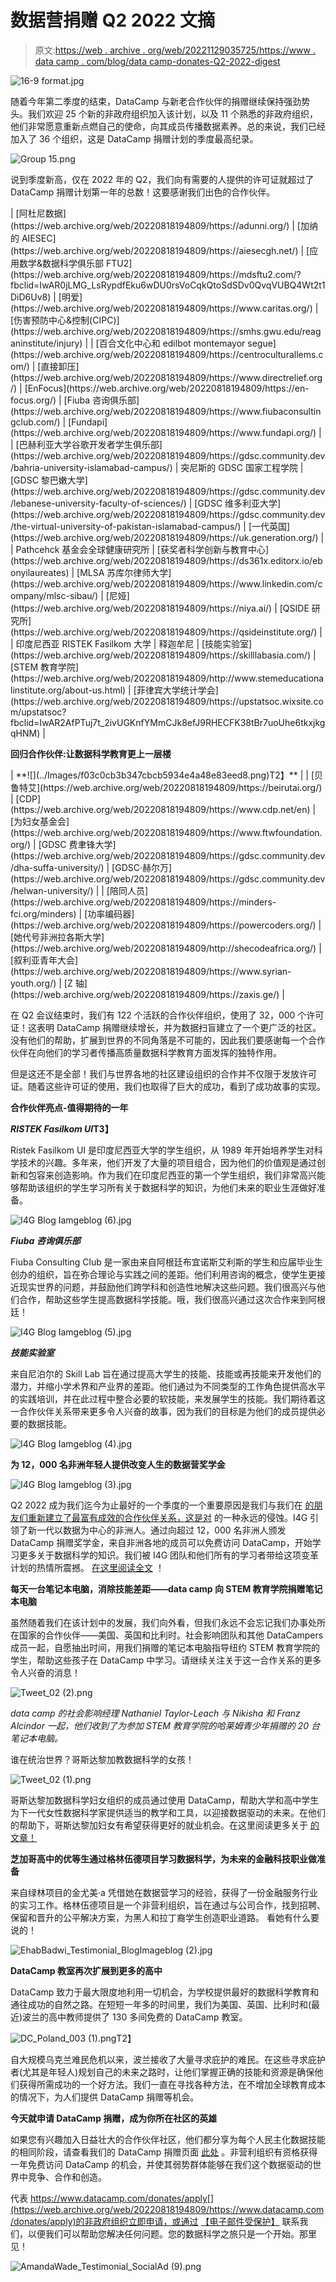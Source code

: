 # 数据营捐赠 Q2 2022 文摘

> 原文:[https://web . archive . org/web/20221129035725/https://www . data camp . com/blog/data camp-donates-Q2-2022-digest](https://web.archive.org/web/20221129035725/https://www.datacamp.com/blog/datacamp-donates-q2-2022-digest)

![16-9 format.jpg](../Images/c9767cd351da8b6762c2ed0065e8fcf4.png)

随着今年第二季度的结束，DataCamp 与新老合作伙伴的捐赠继续保持强劲势头。我们欢迎 25 个新的非政府组织加入该计划，以及 11 个熟悉的非政府组织，他们非常愿意重新点燃自己的使命，向其成员传播数据素养。总的来说，我们已经加入了 36 个组织，这是 DataCamp 捐赠计划的季度最高纪录。

![Group 15.png](../Images/2d080573871ebe084f8fab0d7ec9cb89.png)

说到季度新高，仅在 2022 年的 Q2，我们向有需要的人提供的许可证就超过了 DataCamp 捐赠计划第一年的总数！这要感谢我们出色的合作伙伴。

<colgroup><col style="width: 27.5818%;"><col style="width: 20.3806%;"><col style="width: 22.2829%;"><col style="width: 15.0817%;"><col style="width: 14.5382%;"></colgroup>
| [阿杜尼数据](https://web.archive.org/web/20220818194809/https://adunni.org/) | [加纳的 AIESEC](https://web.archive.org/web/20220818194809/https://aiesecgh.net/) | [应用数学&数据科学俱乐部 FTU2](https://web.archive.org/web/20220818194809/https://mdsftu2.com/?fbclid=IwAR0jLMG_LsRypdfEku6wDU0rsVoCqkQtoSdSDv0QvqVUBQ4Wt2t1DiD6Uv8) | [明爱](https://web.archive.org/web/20220818194809/https://www.caritas.org/) | [伤害预防中心&控制(CIPC)](https://web.archive.org/web/20220818194809/https://smhs.gwu.edu/reaganinstitute/injury) |
| [百合文化中心和 edilbot montemayor segue](https://web.archive.org/web/20220818194809/https://centroculturallems.com/) | [直接卸压](https://web.archive.org/web/20220818194809/https://www.directrelief.org/) | [EnFocus](https://web.archive.org/web/20220818194809/https://en-focus.org/) | [Fiuba 咨询俱乐部](https://web.archive.org/web/20220818194809/https://www.fiubaconsultingclub.com/) | [Fundapi](https://web.archive.org/web/20220818194809/https://www.fundapi.org/) |
| [巴赫利亚大学谷歌开发者学生俱乐部](https://web.archive.org/web/20220818194809/https://gdsc.community.dev/bahria-university-islamabad-campus/) | 突尼斯的 GDSC 国家工程学院 | [GDSC 黎巴嫩大学](https://web.archive.org/web/20220818194809/https://gdsc.community.dev/lebanese-university-faculty-of-sciences/) | [GDSC 维多利亚大学](https://web.archive.org/web/20220818194809/https://gdsc.community.dev/the-virtual-university-of-pakistan-islamabad-campus/) | [一代英国](https://web.archive.org/web/20220818194809/https://uk.generation.org/) |
| Pathcehck 基金会全球健康研究所 | [获奖者科学创新与教育中心](https://web.archive.org/web/20220818194809/https://ds361x.editorx.io/ebonyilaureates) | [MLSA 苏库尔律师大学](https://web.archive.org/web/20220818194809/https://www.linkedin.com/company/mlsc-sibau/) | [尼娅](https://web.archive.org/web/20220818194809/https://niya.ai/) | [QSIDE 研究所](https://web.archive.org/web/20220818194809/https://qsideinstitute.org/) |
| 印度尼西亚 RISTEK Fasilkom 大学 | 释迦牟尼 | [技能实验室](https://web.archive.org/web/20220818194809/https://skilllabasia.com/) | [STEM 教育学院](https://web.archive.org/web/20220818194809/http://www.stemeducationalinstitute.org/about-us.html) | [菲律宾大学统计学会](https://web.archive.org/web/20220818194809/https://upstatsoc.wixsite.com/upstatsoc?fbclid=IwAR2AfPTuj7t_2ivUGKnfYMmCJk8efJ9RHECFK38tBr7uoUhe6tkxjkgqHNM) |

**回归合作伙伴:让数据科学教育更上一层楼**

<colgroup><col style="width: 243px;"><col style="width: 243px;"><col style="width: 243px;"></colgroup>
| **![](../Images/f03c0cb3b347cbcb5934e4a48e83eed8.png)T2】** |

<colgroup><col style="width: 17.4451%;"><col style="width: 16.8956%;"><col style="width: 25.6868%;"><col style="width: 20.1923%;"><col style="width: 19.7802%;"></colgroup>
| [贝鲁特艾](https://web.archive.org/web/20220818194809/https://beirutai.org/) | [CDP](https://web.archive.org/web/20220818194809/https://www.cdp.net/en) | [为妇女基金会](https://web.archive.org/web/20220818194809/https://www.ftwfoundation.org/) | [GDSC 费聿锋大学](https://web.archive.org/web/20220818194809/https://gdsc.community.dev/dha-suffa-university/) | [GDSC·赫尔万](https://web.archive.org/web/20220818194809/https://gdsc.community.dev/helwan-university/) |
| [陪同人员](https://web.archive.org/web/20220818194809/https://minders-fci.org/minders) | [功率编码器](https://web.archive.org/web/20220818194809/https://powercoders.org/) | [她代号非洲拉各斯大学](https://web.archive.org/web/20220818194809/http://shecodeafrica.org/) | [叙利亚青年大会](https://web.archive.org/web/20220818194809/https://www.syrian-youth.org/) | [Z 轴](https://web.archive.org/web/20220818194809/https://zaxis.ge/) |

在 Q2 会议结束时，我们有 122 个活跃的合作伙伴组织，使用了 32，000 个许可证！这表明 DataCamp 捐赠继续增长，并为数据扫盲建立了一个更广泛的社区。没有他们的帮助，扩展到世界的不同角落是不可能的，因此我们要感谢每一个合作伙伴在向他们的学习者传播高质量数据科学教育方面发挥的独特作用。

但是这还不是全部！我们与世界各地的社区建设组织的合作并不仅限于发放许可证。随着这些许可证的使用，我们也取得了巨大的成功，看到了成功故事的实现。

**合作伙伴亮点-值得期待的一年**

***RISTEK Fasilkom UI*T3】**

Ristek Fasilkom UI 是印度尼西亚大学的学生组织，从 1989 年开始培养学生对科学技术的兴趣。多年来，他们开发了大量的项目组合，因为他们的价值观是通过创新和包容来创造影响。作为我们在印度尼西亚的第一个学生组织，我们非常高兴能够帮助该组织的学生学习所有关于数据科学的知识，为他们未来的职业生涯做好准备。

![I4G Blog Iamgeblog (6).jpg](../Images/1bc57301f99c60103cadb46ae1b85a1a.png)

***Fiuba 咨询俱乐部***

Fiuba Consulting Club 是一家由来自阿根廷布宜诺斯艾利斯的学生和应届毕业生创办的组织，旨在弥合理论与实践之间的差距。他们利用咨询的概念，使学生更接近现实世界的问题，并鼓励他们跨学科和创造性地解决这些问题。我们很高兴与他们合作，帮助这些学生提高数据科学技能。哦，我们很高兴通过这次合作来到阿根廷！

![I4G Blog Iamgeblog (5).jpg](../Images/0f08b47dde5893bce9f08a248f6f1270.png)

***技能实验室***

来自尼泊尔的 Skill Lab 旨在通过提高大学生的技能、技能或再技能来开发他们的潜力，并缩小学术界和产业界的差距。他们通过为不同类型的工作角色提供高水平的实践培训，并在此过程中整合必要的软技能，来发展学生的技能。我们期待着这一合作伙伴关系带来更多令人兴奋的故事，因为我们的目标是为他们的成员提供必要的数据技能。

![I4G Blog Iamgeblog (4).jpg](../Images/4107f7179f4d86a7ce534aff0c4b1851.png)

**为 12，000 名非洲年轻人提供改变人生的数据营奖学金**

![I4G Blog Iamgeblog (3).jpg](../Images/eab3601d571b40832ca5c7482afd395f.png)

Q2 2022 成为我们迄今为止最好的一个季度的一个重要原因是我们与我们在 [的朋友们重新建立了最富有成效的合作伙伴关系，这是对](https://web.archive.org/web/20220818194809/https://www.datacamp.com/blog/empowering-more-than-12000-young-african-with-a-data-science-scholarship) 的一种永远的侵蚀。I4G 引领了新一代以数据为中心的非洲人。通过向超过 12，000 名非洲人颁发 DataCamp 捐赠奖学金，来自非洲各地的成员可以免费访问 DataCamp，开始学习更多关于数据科学的知识。我们被 I4G 团队和他们所有的学习者带给这项变革计划的热情所震撼。 [在这里阅读全文](https://web.archive.org/web/20220818194809/https://www.datacamp.com/blog/empowering-more-than-12000-young-african-with-a-data-science-scholarship) ！

**每天一台笔记本电脑，消除技能差距——data camp 向 STEM 教育学院捐赠笔记本电脑**

虽然随着我们在该计划中的发展，我们向外看，但我们永远不会忘记我们办事处所在国家的合作伙伴——美国、英国和比利时。社会影响团队和其他 DataCampers 成员一起，自愿抽出时间，用我们捐赠的笔记本电脑指导纽约 STEM 教育学院的学生，帮助这些孩子在 DataCamp 中学习。请继续关注关于这一合作关系的更多令人兴奋的消息！

![Tweet_02 (2).png](../Images/fcb6d6fa4bee827752bb7e5bca339d03.png)

*data camp 的社会影响经理 Nathaniel Taylor-Leach 与 Nikisha 和 Franz Alcindor 一起，他们收到了为参加 STEM 教育学院的哈莱姆青少年捐赠的 20 台笔记本电脑。*

谁在统治世界？哥斯达黎加教数据科学的女孩！

![Tweet_02 (1).png](../Images/8a9e3e576f0eef133b88e25c24c22b04.png)

哥斯达黎加数据科学妇女组织的成员通过使用 DataCamp，帮助大学和高中学生为下一代女性数据科学家提供适当的教学和工具，以迎接数据驱动的未来。在他们的帮助下，哥斯达黎加妇女有希望获得更好的就业机会。在这里阅读更多关于 [的文章！](https://web.archive.org/web/20220818194809/https://www.datacamp.com/blog/how-datacamp-donates-is-helping-young-women-in-costa-rica-engage-in-data-science)

**芝加哥高中的优等生通过格林伍德项目学习数据科学，为未来的金融科技职业做准备**

来自绿林项目的金尤美·a 凭借她在数据营学习的经验，获得了一份金融服务行业的实习工作。格林伍德项目是一个非营利组织，旨在通过与公司合作，找到招聘、保留和晋升的公平解决方案，为黑人和拉丁裔学生创造职业道路。 看她有什么要说的！

![EhabBadwi_Testimonial_BlogImageblog (2).jpg](../Images/eb6ac6bc03008a74bef16155cf847f2c.png)

**DataCamp 教室再次扩展到更多的高中**

DataCamp 致力于最大限度地利用一切机会，为学校提供最好的数据科学教育和通往成功的自然之路。在短短一年多的时间里，我们为美国、英国、比利时和(最近)波兰的高中教师提供了 130 多间免费的 DataCamp 教室。

![DC_Poland_003 (1).png](../Images/086d4b3e622ab49ffcc893e2825abd36.png)T2】

自大规模乌克兰难民危机以来，波兰接收了大量寻求庇护的难民。在这些寻求庇护者(尤其是年轻人)规划自己的未来之路时，让他们掌握正确的技能和资源是确保他们获得所需成功的一个好方法。我们一直在寻找各种方法，在不增加全球教育成本的情况下，为人们提供 DataCamp 捐赠等机会。

**今天就申请 DataCamp 捐赠，成为你所在社区的英雄**

如果您有兴趣加入日益壮大的合作伙伴社区，他们都分享为每个人民主化数据技能的相同阶段，请查看我们的 DataCamp 捐赠页面 [此处](https://web.archive.org/web/20220818194809/https://www.datacamp.com/donates) 。非营利组织有资格获得一年免费访问 DataCamp 的机会，并使其弱势群体能够在我们这个数据驱动的世界中竞争、合作和创造。

代表 https://www.datacamp.com/donates/apply[](https://web.archive.org/web/20220818194809/https://www.datacamp.com/donates/apply)的非政府组织立即申请，或通过 [【电子邮件受保护】](/web/20220818194809/https://www.datacamp.com/cdn-cgi/l/email-protection#9cf8f3f2fde8f9dcf8fde8fdfffdf1ecb2fff3f1) 联系我们，以便我们可以帮助您解决任何问题。您的数据科学之旅只是一个开始。那里见！

![AmandaWade_Testimonial_SocialAd (9).png](../Images/2dd429692c27668b0c199753ded3875b.png)
